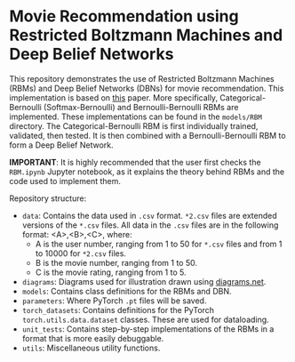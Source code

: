 # Movie Recommendation using Restricted Boltzmann Machines and Deep Belief Networks

This repository demonstrates the use of Restricted Boltzmann Machines (RBMs) and Deep Belief Networks (DBNs) for movie recommendation. This implementation is based on [this](https://dl.acm.org/doi/10.1145/1273496.1273596) paper. More specifically, Categorical-Bernoulli (Softmax-Bernoulli) and Bernoulli-Bernoulli RBMs are implemented. These implementations can be found in the `models/RBM` directory. The Categorical-Bernoulli RBM is first individually trained, validated, then tested. It is then combined with a Bernoulli-Bernoulli RBM to form a Deep Belief Network.

**IMPORTANT**: It is highly recommended that the user first checks the `RBM.ipynb` Jupyter notebook, as it explains the theory behind RBMs and the code used to implement them.

Repository structure:

* `data`: Contains the data used in `.csv` format. `*2.csv` files are extended versions of the `*.csv` files. All data in the `.csv` files are in the following format: <A\>,<B\>,<C\>, where:
  * A is the user number, ranging from 1 to 50 for `*.csv` files and from 1 to 10000 for `*2.csv` files.
  * B is the movie number, ranging from 1 to 50.
  * C is the movie rating, ranging from 1 to 5.
* `diagrams`: Diagrams used for illustration drawn using [diagrams.net](https://www.diagrams.net/).
* `models`: Contains class definitions for the RBMs and DBN.
* `parameters`: Where PyTorch `.pt` files will be saved.
* `torch_datasets`: Contains definitions for the PyTorch `torch.utils.data.dataset` classes. These are used for dataloading.
* `unit_tests`: Contains step-by-step implementations of the RBMs in a format that is more easily debuggable.
* `utils`: Miscellaneous utility functions. 